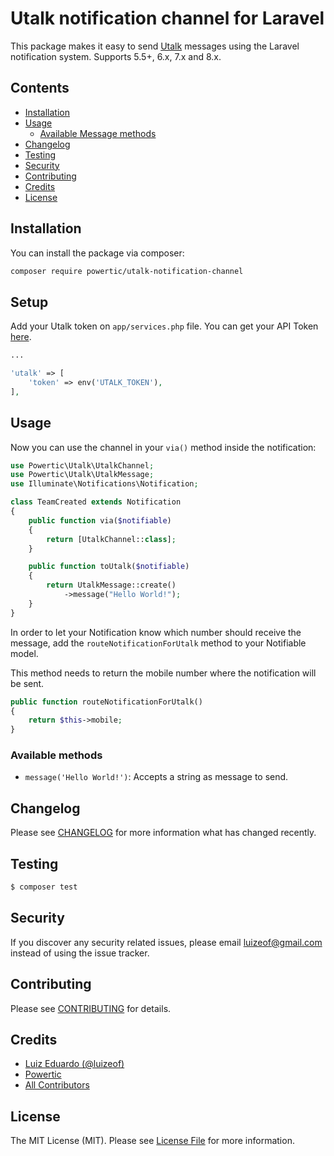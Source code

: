 # Utalk notification channel for Laravel

This package makes it easy to send [Utalk](https://utalk.umbler.com/) messages using the Laravel notification system. Supports 5.5+, 6.x, 7.x and 8.x.

## Contents

-   [Installation](#installation)
-   [Usage](#usage)
    -   [Available Message methods](#available-message-methods)
-   [Changelog](#changelog)
-   [Testing](#testing)
-   [Security](#security)
-   [Contributing](#contributing)
-   [Credits](#credits)
-   [License](#license)

## Installation

You can install the package via composer:

```bash
composer require powertic/utalk-notification-channel
```

## Setup

Add your Utalk token on `app/services.php` file. You can get your API Token [here](https://utalk.umbler.com/site/api/enviarmensagem).

```php
...

'utalk' => [
    'token' => env('UTALK_TOKEN'),
],
```

## Usage

Now you can use the channel in your `via()` method inside the notification:

```php
use Powertic\Utalk\UtalkChannel;
use Powertic\Utalk\UtalkMessage;
use Illuminate\Notifications\Notification;

class TeamCreated extends Notification
{
    public function via($notifiable)
    {
        return [UtalkChannel::class];
    }

    public function toUtalk($notifiable)
    {
        return UtalkMessage::create()
            ->message("Hello World!");
    }
}
```

In order to let your Notification know which number should receive the message, add the `routeNotificationForUtalk` method to your Notifiable model.

This method needs to return the mobile number where the notification will be sent.

```php
public function routeNotificationForUtalk()
{
    return $this->mobile;
}
```

### Available methods

-   `message('Hello World!')`: Accepts a string as message to send.

## Changelog

Please see [CHANGELOG](CHANGELOG.md) for more information what has changed recently.

## Testing

```bash
$ composer test
```

## Security

If you discover any security related issues, please email luizeof@gmail.com instead of using the issue tracker.

## Contributing

Please see [CONTRIBUTING](CONTRIBUTING.md) for details.

## Credits

-   [Luiz Eduardo (@luizeof)](https://github.com/luizeof)
-   [Powertic](https://github.com/powerticmkt)
-   [All Contributors](../../contributors)

## License

The MIT License (MIT). Please see [License File](LICENSE.md) for more information.
